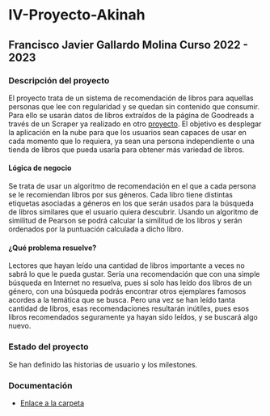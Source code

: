 # IV-Proyecto-Akinah

## Francisco Javier Gallardo Molina      Curso 2022 - 2023

### Descripción del proyecto

El proyecto trata de un sistema de recomendación de libros para aquellas personas que lee con regularidad y se quedan sin contenido que consumir.
Para ello se usarán datos de libros extraídos de la página de Goodreads a través de un Scraper ya realizado en otro [proyecto](https://github.com/scostap/goodreads_bbe_dataset). El objetivo es desplegar la aplicación en la nube para que los usuarios sean capaces de usar en cada momento que lo requiera, ya sean una persona independiente o una tienda de libros que pueda usarla para obtener más variedad de libros.

#### Lógica de negocio

Se trata de usar un algoritmo de recomendación en el que a cada persona se le recomiendan libros por sus géneros. Cada libro tiene distintas etiquetas asociadas a géneros en los que serán usados para la búsqueda de libros similares que el usuario quiera descubrir. Usando un algoritmo de similitud de Pearson se podrá calcular la similitud de los libros y serán ordenados por la puntuación calculada a dicho libro.

#### ¿Qué problema resuelve?

Lectores que hayan leído una cantidad de libros importante a veces no sabrá lo que le pueda gustar. Sería una recomendación que con una simple búsqueda en Internet no resuelva, pues si solo has leído dos libros de un género, con una búsqueda podrás encontrar otros ejemplares famosos acordes a la temática que se busca. Pero una vez se han leído tanta cantidad de libros, esas recomendaciones resultarán inútiles, pues esos libros recomendados seguramente ya hayan sido leídos, y se buscará algo nuevo.

### Estado del proyecto

Se han definido las historias de usuario y los milestones.

### Documentación

- [Enlace a la carpeta](https://github.com/fjgallardo00/Akinah/tree/Objetivo-1/docs)

